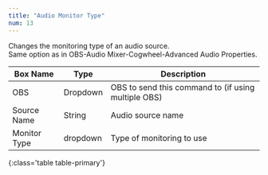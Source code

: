 ```yaml
---
title: "Audio Monitor Type"
num: 13
---
```


Changes the monitoring type of an audio source.\
Same option as in OBS-Audio Mixer-Cogwheel-Advanced Audio Properties. 

| Box Name | Type | Description | 
|-------|--------|--------
|OBS|Dropdown|OBS to send this command to (if using multiple OBS)|
|Source Name|	String|	Audio source name
|Monitor Type|	dropdown |	Type of monitoring to use
{:class='table table-primary'}









